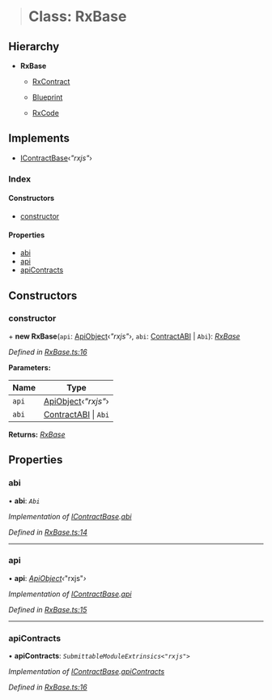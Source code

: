 > # Class: RxBase

## Hierarchy

* **RxBase**

  * [RxContract](_rxcontract_.rxcontract.md)

  * [Blueprint](_rxblueprint_.blueprint.md)

  * [RxCode](_rxcode_.rxcode.md)

## Implements

* [IContractBase](../interfaces/_types_.icontractbase.md)‹*"rxjs"*›

### Index

#### Constructors

* [constructor](_rxbase_.rxbase.md#constructor)

#### Properties

* [abi](_rxbase_.rxbase.md#abi)
* [api](_rxbase_.rxbase.md#api)
* [apiContracts](_rxbase_.rxbase.md#apicontracts)

## Constructors

###  constructor

\+ **new RxBase**(`api`: [ApiObject](../modules/_types_.md#apiobject)‹*"rxjs"*›, `abi`: [ContractABI](../modules/_types_.md#contractabi) | `Abi`): *[RxBase](_rxbase_.rxbase.md)*

*Defined in [RxBase.ts:16](https://github.com/polkadot-js/api/blob/6e42db3/packages/api-contract/src/RxBase.ts#L16)*

**Parameters:**

Name | Type |
------ | ------ |
`api` | [ApiObject](../modules/_types_.md#apiobject)‹*"rxjs"*› |
`abi` | [ContractABI](../modules/_types_.md#contractabi) \| `Abi` |

**Returns:** *[RxBase](_rxbase_.rxbase.md)*

## Properties

###  abi

• **abi**: *`Abi`*

*Implementation of [IContractBase](../interfaces/_types_.icontractbase.md).[abi](../interfaces/_types_.icontractbase.md#abi)*

*Defined in [RxBase.ts:14](https://github.com/polkadot-js/api/blob/6e42db3/packages/api-contract/src/RxBase.ts#L14)*

___

###  api

• **api**: *[ApiObject](../modules/_types_.md#apiobject)‹*"rxjs"*›*

*Implementation of [IContractBase](../interfaces/_types_.icontractbase.md).[api](../interfaces/_types_.icontractbase.md#api)*

*Defined in [RxBase.ts:15](https://github.com/polkadot-js/api/blob/6e42db3/packages/api-contract/src/RxBase.ts#L15)*

___

###  apiContracts

• **apiContracts**: *`SubmittableModuleExtrinsics<"rxjs">`*

*Implementation of [IContractBase](../interfaces/_types_.icontractbase.md).[apiContracts](../interfaces/_types_.icontractbase.md#apicontracts)*

*Defined in [RxBase.ts:16](https://github.com/polkadot-js/api/blob/6e42db3/packages/api-contract/src/RxBase.ts#L16)*